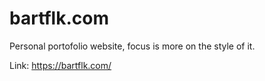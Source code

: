 # bartflk.com
Personal portofolio website, focus is more on the style of it.

Link:
https://bartflk.com/
